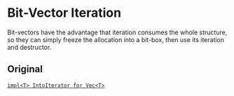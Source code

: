 # Bit-Vector Iteration

Bit-vectors have the advantage that iteration consumes the whole structure, so
they can simply freeze the allocation into a bit-box, then use its iteration and
destructor.

## Original

[`impl<T> IntoIterator for Vec<T>`][orig]

[orig]: https://doc.rust-lang.org/alloc/vec/struct.Vec.html#impl-IntoIterator
